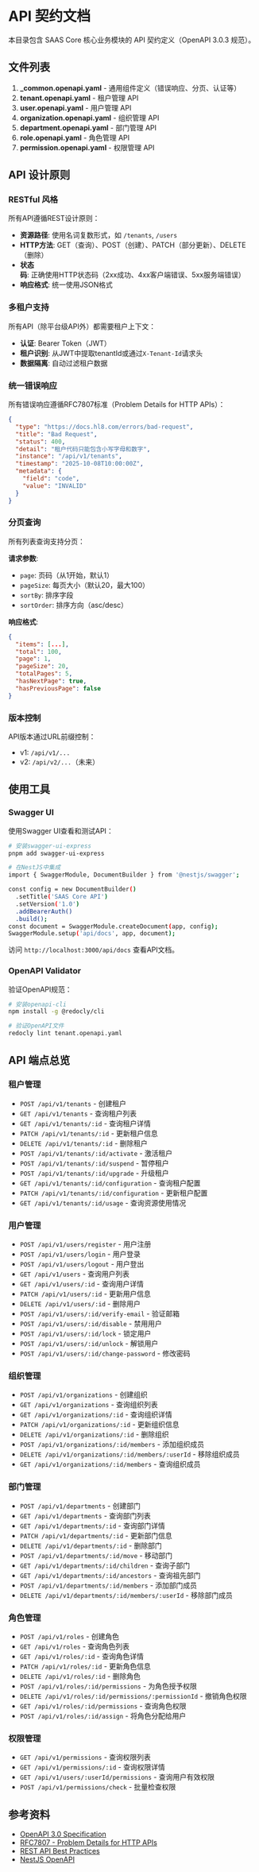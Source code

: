 # API 契约文档

本目录包含 SAAS Core 核心业务模块的 API 契约定义（OpenAPI 3.0.3 规范）。

## 文件列表

1. **_common.openapi.yaml** - 通用组件定义（错误响应、分页、认证等）
2. **tenant.openapi.yaml** - 租户管理 API
3. **user.openapi.yaml** - 用户管理 API
4. **organization.openapi.yaml** - 组织管理 API
5. **department.openapi.yaml** - 部门管理 API
6. **role.openapi.yaml** - 角色管理 API
7. **permission.openapi.yaml** - 权限管理 API

## API 设计原则

### RESTful 风格

所有API遵循REST设计原则：

- **资源路径**: 使用名词复数形式，如 `/tenants`, `/users`
- **HTTP方法**: GET（查询）、POST（创建）、PATCH（部分更新）、DELETE（删除）
- **状态码**: 正确使用HTTP状态码（2xx成功、4xx客户端错误、5xx服务端错误）
- **响应格式**: 统一使用JSON格式

### 多租户支持

所有API（除平台级API外）都需要租户上下文：

- **认证**: Bearer Token（JWT）
- **租户识别**: 从JWT中提取tenantId或通过`X-Tenant-Id`请求头
- **数据隔离**: 自动过滤租户数据

### 统一错误响应

所有错误响应遵循RFC7807标准（Problem Details for HTTP APIs）：

```json
{
  "type": "https://docs.hl8.com/errors/bad-request",
  "title": "Bad Request",
  "status": 400,
  "detail": "租户代码只能包含小写字母和数字",
  "instance": "/api/v1/tenants",
  "timestamp": "2025-10-08T10:00:00Z",
  "metadata": {
    "field": "code",
    "value": "INVALID"
  }
}
```

### 分页查询

所有列表查询支持分页：

**请求参数**:

- `page`: 页码（从1开始，默认1）
- `pageSize`: 每页大小（默认20，最大100）
- `sortBy`: 排序字段
- `sortOrder`: 排序方向（asc/desc）

**响应格式**:

```json
{
  "items": [...],
  "total": 100,
  "page": 1,
  "pageSize": 20,
  "totalPages": 5,
  "hasNextPage": true,
  "hasPreviousPage": false
}
```

### 版本控制

API版本通过URL前缀控制：

- v1: `/api/v1/...`
- v2: `/api/v2/...`（未来）

## 使用工具

### Swagger UI

使用Swagger UI查看和测试API：

```bash
# 安装swagger-ui-express
pnpm add swagger-ui-express

# 在NestJS中集成
import { SwaggerModule, DocumentBuilder } from '@nestjs/swagger';

const config = new DocumentBuilder()
  .setTitle('SAAS Core API')
  .setVersion('1.0')
  .addBearerAuth()
  .build();
const document = SwaggerModule.createDocument(app, config);
SwaggerModule.setup('api/docs', app, document);
```

访问 `http://localhost:3000/api/docs` 查看API文档。

### OpenAPI Validator

验证OpenAPI规范：

```bash
# 安装openapi-cli
npm install -g @redocly/cli

# 验证OpenAPI文件
redocly lint tenant.openapi.yaml
```

## API 端点总览

### 租户管理

- `POST /api/v1/tenants` - 创建租户
- `GET /api/v1/tenants` - 查询租户列表
- `GET /api/v1/tenants/:id` - 查询租户详情
- `PATCH /api/v1/tenants/:id` - 更新租户信息
- `DELETE /api/v1/tenants/:id` - 删除租户
- `POST /api/v1/tenants/:id/activate` - 激活租户
- `POST /api/v1/tenants/:id/suspend` - 暂停租户
- `POST /api/v1/tenants/:id/upgrade` - 升级租户
- `GET /api/v1/tenants/:id/configuration` - 查询租户配置
- `PATCH /api/v1/tenants/:id/configuration` - 更新租户配置
- `GET /api/v1/tenants/:id/usage` - 查询资源使用情况

### 用户管理

- `POST /api/v1/users/register` - 用户注册
- `POST /api/v1/users/login` - 用户登录
- `POST /api/v1/users/logout` - 用户登出
- `GET /api/v1/users` - 查询用户列表
- `GET /api/v1/users/:id` - 查询用户详情
- `PATCH /api/v1/users/:id` - 更新用户信息
- `DELETE /api/v1/users/:id` - 删除用户
- `POST /api/v1/users/:id/verify-email` - 验证邮箱
- `POST /api/v1/users/:id/disable` - 禁用用户
- `POST /api/v1/users/:id/lock` - 锁定用户
- `POST /api/v1/users/:id/unlock` - 解锁用户
- `POST /api/v1/users/:id/change-password` - 修改密码

### 组织管理

- `POST /api/v1/organizations` - 创建组织
- `GET /api/v1/organizations` - 查询组织列表
- `GET /api/v1/organizations/:id` - 查询组织详情
- `PATCH /api/v1/organizations/:id` - 更新组织信息
- `DELETE /api/v1/organizations/:id` - 删除组织
- `POST /api/v1/organizations/:id/members` - 添加组织成员
- `DELETE /api/v1/organizations/:id/members/:userId` - 移除组织成员
- `GET /api/v1/organizations/:id/members` - 查询组织成员

### 部门管理

- `POST /api/v1/departments` - 创建部门
- `GET /api/v1/departments` - 查询部门列表
- `GET /api/v1/departments/:id` - 查询部门详情
- `PATCH /api/v1/departments/:id` - 更新部门信息
- `DELETE /api/v1/departments/:id` - 删除部门
- `POST /api/v1/departments/:id/move` - 移动部门
- `GET /api/v1/departments/:id/children` - 查询子部门
- `GET /api/v1/departments/:id/ancestors` - 查询祖先部门
- `POST /api/v1/departments/:id/members` - 添加部门成员
- `DELETE /api/v1/departments/:id/members/:userId` - 移除部门成员

### 角色管理

- `POST /api/v1/roles` - 创建角色
- `GET /api/v1/roles` - 查询角色列表
- `GET /api/v1/roles/:id` - 查询角色详情
- `PATCH /api/v1/roles/:id` - 更新角色信息
- `DELETE /api/v1/roles/:id` - 删除角色
- `POST /api/v1/roles/:id/permissions` - 为角色授予权限
- `DELETE /api/v1/roles/:id/permissions/:permissionId` - 撤销角色权限
- `GET /api/v1/roles/:id/permissions` - 查询角色权限
- `POST /api/v1/roles/:id/assign` - 将角色分配给用户

### 权限管理

- `GET /api/v1/permissions` - 查询权限列表
- `GET /api/v1/permissions/:id` - 查询权限详情
- `GET /api/v1/users/:userId/permissions` - 查询用户有效权限
- `POST /api/v1/permissions/check` - 批量检查权限

## 参考资料

- [OpenAPI 3.0 Specification](https://swagger.io/specification/)
- [RFC7807 - Problem Details for HTTP APIs](https://www.rfc-editor.org/rfc/rfc7807)
- [REST API Best Practices](https://restfulapi.net/)
- [NestJS OpenAPI](https://docs.nestjs.com/openapi/introduction)
